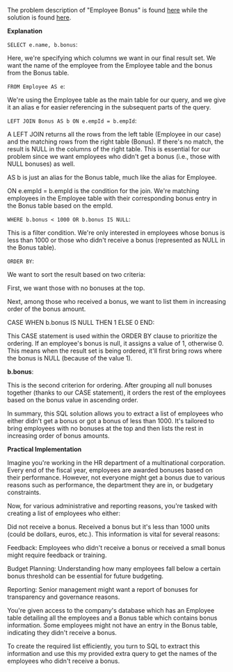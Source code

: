 The problem description of "Employee Bonus" is found [here](https://leetcode.com/problems/employee-bonus/description/) while the solution is found [here](https://github.com/aurimas13/Solutions-To-Problems/blob/main/LeetCode/SQL%20Solutions/Employee%20Bonus/employee.sql).

**Explanation**

`SELECT e.name, b.bonus`:

Here, we're specifying which columns we want in our final result set. We want the name of the employee from the Employee table and the bonus from the Bonus table.

`FROM Employee AS e`:

We're using the Employee table as the main table for our query, and we give it an alias e for easier referencing in the subsequent parts of the query.

`LEFT JOIN Bonus AS b ON e.empId = b.empId`:

A LEFT JOIN returns all the rows from the left table (Employee in our case) and the matching rows from the right table (Bonus). If there's no match, the result is NULL in the columns of the right table. This is essential for our problem since we want employees who didn't get a bonus (i.e., those with NULL bonuses) as well.

AS b is just an alias for the Bonus table, much like the alias for Employee.

ON e.empId = b.empId is the condition for the join. We're matching employees in the Employee table with their corresponding bonus entry in the Bonus table based on the empId.

`WHERE b.bonus < 1000 OR b.bonus IS NULL`:

This is a filter condition. We're only interested in employees whose bonus is less than 1000 or those who didn't receive a bonus (represented as NULL in the Bonus table).

`ORDER BY`:

We want to sort the result based on two criteria:

First, we want those with no bonuses at the top.

Next, among those who received a bonus, we want to list them in increasing order of the bonus amount.

CASE
WHEN b.bonus IS NULL THEN 1
ELSE 0
END:

This CASE statement is used within the ORDER BY clause to prioritize the ordering. If an employee's bonus is null, it assigns a value of 1, otherwise 0. This means when the result set is being ordered, it'll first bring rows where the bonus is NULL (because of the value 1).

**b.bonus**:

This is the second criterion for ordering. After grouping all null bonuses together (thanks to our CASE statement), it orders the rest of the employees based on the bonus value in ascending order.

In summary, this SQL solution allows you to extract a list of employees who either didn't get a bonus or got a bonus of less than 1000. It's tailored to bring employees with no bonuses at the top and then lists the rest in increasing order of bonus amounts.

**Practical Implementation**

Imagine you're working in the HR department of a multinational corporation. Every end of the fiscal year, employees are awarded bonuses based on their performance. However, not everyone might get a bonus due to various reasons such as performance, the department they are in, or budgetary constraints.

Now, for various administrative and reporting reasons, you're tasked with creating a list of employees who either:

Did not receive a bonus.
Received a bonus but it's less than 1000 units (could be dollars, euros, etc.).
This information is vital for several reasons:

Feedback: Employees who didn't receive a bonus or received a small bonus might require feedback or training.

Budget Planning: Understanding how many employees fall below a certain bonus threshold can be essential for future budgeting.

Reporting: Senior management might want a report of bonuses for transparency and governance reasons.

You're given access to the company's database which has an Employee table detailing all the employees and a Bonus table which contains bonus information. Some employees might not have an entry in the Bonus table, indicating they didn't receive a bonus.

To create the required list efficiently, you turn to SQL to extract this information and use this my provided extra query to get the names of the employees who didn't receive a bonus.